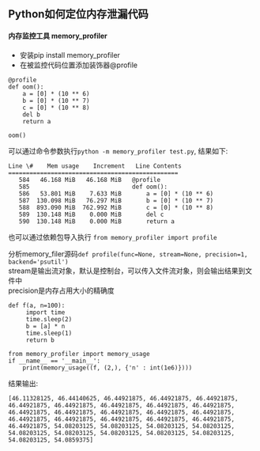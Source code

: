 ## Python如何定位内存泄漏代码

#### 内存监控工具 memory_profiler
* 安装pip install memory_profiler
* 在被监控代码位置添加装饰器@profile
```
@profile
def oom():
    a = [0] * (10 ** 6)
    b = [0] * (10 ** 7)
    c = [0] * (10 ** 8)
    del b
    return a

oom()
```
可以通过命令参数执行```python -m memory_profiler test.py```, 结果如下:  
```
Line \#    Mem usage    Increment   Line Contents
================================================
   584   46.168 MiB   46.168 MiB   @profile
   585                             def oom():
   586   53.801 MiB    7.633 MiB       a = [0] * (10 ** 6)
   587  130.098 MiB   76.297 MiB       b = [0] * (10 ** 7)
   588  893.090 MiB  762.992 MiB       c = [0] * (10 ** 8)
   589  130.148 MiB    0.000 MiB       del c
   590  130.148 MiB    0.000 MiB       return a
```
也可以通过依赖包导入执行
```from memory_profiler import profile```

分析memory_filer源码```def profile(func=None, stream=None, precision=1, backend='psutil')```   
stream是输出流对象，默认是控制台，可以传入文件流对象，则会输出结果到文件中  
precision是内存占用大小的精确度  


```
def f(a, n=100):
     import time
     time.sleep(2)
     b = [a] * n
     time.sleep(1)
     return b

from memory_profiler import memory_usage
if __name__ == '__main__':
    print(memory_usage((f, (2,), {'n' : int(1e6)})))
```
结果输出:  
```
[46.11328125, 46.44140625, 46.44921875, 46.44921875, 46.44921875, 46.44921875, 46.44921875, 46.44921875, 46.44921875, 46.44921875, 46.44921875, 46.44921875, 46.44921875, 46.44921875, 46.44921875, 46.44921875, 46.44921875, 46.44921875, 46.44921875, 46.44921875, 46.44921875, 54.08203125, 54.08203125, 54.08203125, 54.08203125, 54.08203125, 54.08203125, 54.08203125, 54.08203125, 54.08203125, 54.08203125, 54.0859375]
```
